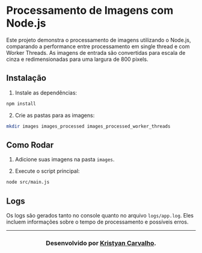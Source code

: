 # Processamento de Imagens com Node.js

Este projeto demonstra o processamento de imagens utilizando o Node.js, comparando a performance entre processamento em single thread e com Worker Threads. As imagens de entrada são convertidas para escala de cinza e redimensionadas para uma largura de 800 pixels.

## Instalação

1. Instale as dependências:

```sh
npm install
```

2. Crie as pastas para as imagens:

```sh
mkdir images images_processed images_processed_worker_threads
```

## Como Rodar

1. Adicione suas imagens na pasta `images`.

2. Execute o script principal:

```sh
node src/main.js
```

## Logs

Os logs são gerados tanto no console quanto no arquivo `logs/app.log`. Eles incluem informações sobre o tempo de processamento e possíveis erros.

<hr />

<h3 align="center">Desenvolvido por <a href="https://github.com/kristyancarvalho/">Kristyan Carvalho</a>.</h3>
